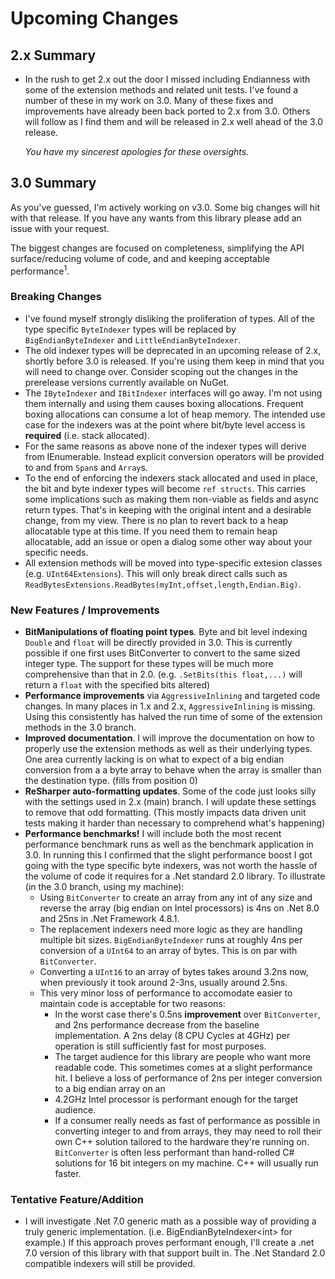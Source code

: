 ﻿# Upcoming Changes

## 2.x Summary

- In the rush to get 2.x out the door I missed including Endianness with some of the extension methods
  and related unit tests. I've found a number of these in my work on 3.0. Many of these fixes and improvements
  have already been back ported to 2.x from 3.0. Others will follow as I find them and will be released in
  2.x well ahead of the 3.0 release.

  _You have my sincerest apologies for these oversights._

## 3.0 Summary

As you've guessed, I'm actively working on v3.0. Some big changes will hit with that release. If you have
any wants from this library please add an issue with your request.

The biggest changes are focused on completeness, simplifying the API surface/reducing volume of code, and
and keeping acceptable performance<sup>1</sup>.

### Breaking Changes

- I've found myself strongly disliking the proliferation of types. All of the type specific `ByteIndexer` types will be
  replaced by `BigEndianByteIndexer` and `LittleEndianByteIndexer`.
- The old indexer types will be deprecated in an upcoming release of 2.x, shortly before 3.0 is released. If you're
  using them keep in mind that you will need to change over. Consider scoping out the changes in the prerelease versions
  currently available on NuGet.
- The `IByteIndexer` and `IBitIndexer` interfaces will go away. I'm not using them internally and using them causes
  boxing allocations. Frequent boxing allocations can consume a lot of heap memory. The intended use case for the
  indexers was at the point where bit/byte level access is **required** (i.e. stack allocated).
- For the same reasons as above none of the indexer types will derive from IEnumerable. Instead explicit
  conversion operators will be provided to and from `Span`s and `Array`s.
- To the end of enforcing the indexers stack allocated and used in place, the bit and byte indexer types will become
  `ref structs`. This carries some implications such as making them non-viable as fields and async return types.
  That's in keeping with the original intent and a desirable change, from my view. There is no plan to revert back to a
  heap allocatable type at this time. If you need them to remain heap allocatable, add an issue or open a dialog some
  other way about your specific needs.
- All extension methods will be moved into type-specific extesion classes (e.g. `UInt64Extensions`). This will
  only break direct calls such as `ReadBytesExtensions.ReadBytes(myInt,offset,length,Endian.Big)`.

### New Features / Improvements

- **BitManipulations of floating point types**. Byte and bit level indexing `Double` and `float` will be directly
  provided in 3.0. This is currently possible if one first uses BitConverter to convert to the same sized integer type.
  The support for these types will be much more comprehensive than that in 2.0. (e.g. `.SetBits(this float,...)` will
  return a `float` with the specified bits altered)
- **Performance improvements** via `AggressiveInlining` and targeted code changes. In many places in 1.x and 2.x,
  `AggressiveInlining` is missing. Using this consistently has halved the run time of some of the extension methods in
  the 3.0 branch.
- **Improved documentation**. I will improve the documentation on how to properly use the extension methods as well
  as their underlying types. One area currently lacking is on what to expect of a big endian conversion from a
  a byte array to behave when the array is smaller than the destination type. (fills from position 0)
- **ReSharper auto-formatting updates**. Some of the code just looks silly with the settings used in 2.x (main) branch. I
  will update these settings to remove that odd formatting. (This mostly impacts data driven unit tests making it harder
  than necessary to comprehend what's happening)
- **Performance benchmarks!** I will include both the most recent performance benchmark runs as well as the benchmark
  application in 3.0. In running this I confirmed that the slight performance boost I got going with the
  type specific byte indexers, was not worth the hassle of the volume of code it requires for a .Net standard 2.0
  library. To illustrate (in the 3.0 branch, using my machine):
   - Using `BitConverter` to create an array from any int of any size and reverse the array (big endian on Intel
     processors) is 4ns on .Net 8.0 and 25ns in .Net Framework 4.8.1.
   - The replacement indexers need more logic as they are handling multiple bit sizes. `BigEndianByteIndexer` runs at
     roughly 4ns per conversion of a `UInt64` to an array of bytes. This is on par with `BitConverter`.
   - Converting a `UInt16` to an array of bytes takes around 3.2ns now, when previously it took around 2-3ns, usually
     around 2.5ns.
   - This very minor loss of performance to accomodate easier to maintain code is acceptable for two reasons:
      - In the worst case there's 0.5ns  **improvement** over `BitConverter`, and 2ns performance decrease from the
        baseline implementation. A 2ns delay (8 CPU Cycles at 4GHz) per operation is still sufficiently fast for most
        purposes.
      - The target audience for this library are people who want more readable code. This sometimes comes at a slight
        performance hit. I believe a loss of performance of 2ns per integer conversion to a big endian array on an
      - 4.2GHz Intel processor is performant enough for the target audience.
      - If a consumer really needs as fast of performance as possible in converting integer to and from arrays,
        they may need to roll their own C++ solution tailored to the hardware they're running on. `BitConverter` is
        often less performant than hand-rolled C# solutions for 16 bit integers on my machine. C++ will usually run
        faster.

### Tentative Feature/Addition

- I will investigate .Net 7.0 generic math as a possible way of providing a truly generic implementation.
  (i.e. BigEndianByteIndexer&lt;int&gt; for example.) If this approach proves performant enough, I'll create a
  .net 7.0 version of this library with that support built in. The .Net Standard 2.0 compatible indexers will
  still be provided.
